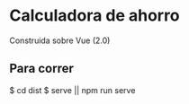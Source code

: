 # Calculadora de ahorro

Construida sobre Vue (2.0)

## Para correr
$ cd dist
$ serve || npm run serve
